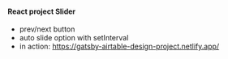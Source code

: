 #### React project Slider

- prev/next button
- auto slide option with setInterval
- in action: https://gatsby-airtable-design-project.netlify.app/
